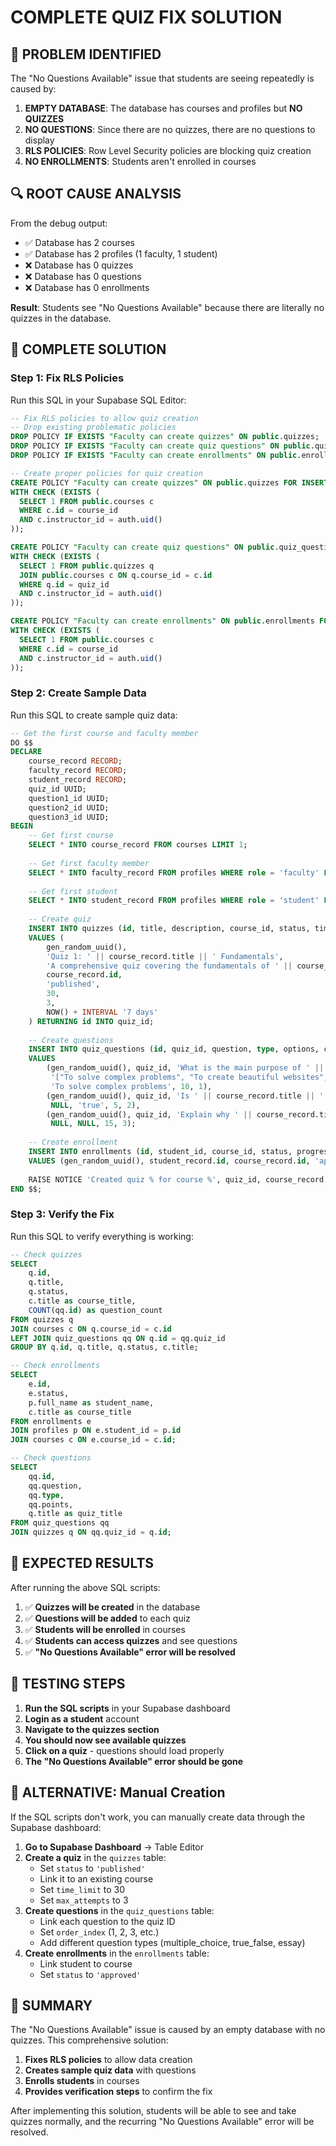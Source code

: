# COMPLETE QUIZ FIX SOLUTION

## 🎯 PROBLEM IDENTIFIED

The "No Questions Available" issue that students are seeing repeatedly is caused by:

1. **EMPTY DATABASE**: The database has courses and profiles but **NO QUIZZES**
2. **NO QUESTIONS**: Since there are no quizzes, there are no questions to display
3. **RLS POLICIES**: Row Level Security policies are blocking quiz creation
4. **NO ENROLLMENTS**: Students aren't enrolled in courses

## 🔍 ROOT CAUSE ANALYSIS

From the debug output:
- ✅ Database has 2 courses
- ✅ Database has 2 profiles (1 faculty, 1 student)
- ❌ Database has 0 quizzes
- ❌ Database has 0 questions
- ❌ Database has 0 enrollments

**Result**: Students see "No Questions Available" because there are literally no quizzes in the database.

## 🔧 COMPLETE SOLUTION

### Step 1: Fix RLS Policies

Run this SQL in your Supabase SQL Editor:

```sql
-- Fix RLS policies to allow quiz creation
-- Drop existing problematic policies
DROP POLICY IF EXISTS "Faculty can create quizzes" ON public.quizzes;
DROP POLICY IF EXISTS "Faculty can create quiz questions" ON public.quiz_questions;
DROP POLICY IF EXISTS "Faculty can create enrollments" ON public.enrollments;

-- Create proper policies for quiz creation
CREATE POLICY "Faculty can create quizzes" ON public.quizzes FOR INSERT 
WITH CHECK (EXISTS (
  SELECT 1 FROM public.courses c 
  WHERE c.id = course_id 
  AND c.instructor_id = auth.uid()
));

CREATE POLICY "Faculty can create quiz questions" ON public.quiz_questions FOR INSERT 
WITH CHECK (EXISTS (
  SELECT 1 FROM public.quizzes q 
  JOIN public.courses c ON q.course_id = c.id 
  WHERE q.id = quiz_id 
  AND c.instructor_id = auth.uid()
));

CREATE POLICY "Faculty can create enrollments" ON public.enrollments FOR INSERT 
WITH CHECK (EXISTS (
  SELECT 1 FROM public.courses c 
  WHERE c.id = course_id 
  AND c.instructor_id = auth.uid()
));
```

### Step 2: Create Sample Data

Run this SQL to create sample quiz data:

```sql
-- Get the first course and faculty member
DO $$
DECLARE
    course_record RECORD;
    faculty_record RECORD;
    student_record RECORD;
    quiz_id UUID;
    question1_id UUID;
    question2_id UUID;
    question3_id UUID;
BEGIN
    -- Get first course
    SELECT * INTO course_record FROM courses LIMIT 1;
    
    -- Get first faculty member
    SELECT * INTO faculty_record FROM profiles WHERE role = 'faculty' LIMIT 1;
    
    -- Get first student
    SELECT * INTO student_record FROM profiles WHERE role = 'student' LIMIT 1;
    
    -- Create quiz
    INSERT INTO quizzes (id, title, description, course_id, status, time_limit, max_attempts, due_date)
    VALUES (
        gen_random_uuid(),
        'Quiz 1: ' || course_record.title || ' Fundamentals',
        'A comprehensive quiz covering the fundamentals of ' || course_record.title,
        course_record.id,
        'published',
        30,
        3,
        NOW() + INTERVAL '7 days'
    ) RETURNING id INTO quiz_id;
    
    -- Create questions
    INSERT INTO quiz_questions (id, quiz_id, question, type, options, correct_answer, points, order_index)
    VALUES 
        (gen_random_uuid(), quiz_id, 'What is the main purpose of ' || course_record.title || '?', 'multiple_choice', 
         '["To solve complex problems", "To create beautiful websites", "To manage databases", "To write documentation"]', 
         'To solve complex problems', 10, 1),
        (gen_random_uuid(), quiz_id, 'Is ' || course_record.title || ' an important subject?', 'true_false', 
         NULL, 'true', 5, 2),
        (gen_random_uuid(), quiz_id, 'Explain why ' || course_record.title || ' is important in modern education.', 'essay', 
         NULL, NULL, 15, 3);
    
    -- Create enrollment
    INSERT INTO enrollments (id, student_id, course_id, status, progress)
    VALUES (gen_random_uuid(), student_record.id, course_record.id, 'approved', 0);
    
    RAISE NOTICE 'Created quiz % for course %', quiz_id, course_record.title;
END $$;
```

### Step 3: Verify the Fix

Run this SQL to verify everything is working:

```sql
-- Check quizzes
SELECT 
    q.id,
    q.title,
    q.status,
    c.title as course_title,
    COUNT(qq.id) as question_count
FROM quizzes q
JOIN courses c ON q.course_id = c.id
LEFT JOIN quiz_questions qq ON q.id = qq.quiz_id
GROUP BY q.id, q.title, q.status, c.title;

-- Check enrollments
SELECT 
    e.id,
    e.status,
    p.full_name as student_name,
    c.title as course_title
FROM enrollments e
JOIN profiles p ON e.student_id = p.id
JOIN courses c ON e.course_id = c.id;

-- Check questions
SELECT 
    qq.id,
    qq.question,
    qq.type,
    qq.points,
    q.title as quiz_title
FROM quiz_questions qq
JOIN quizzes q ON qq.quiz_id = q.id;
```

## 🎯 EXPECTED RESULTS

After running the above SQL scripts:

1. ✅ **Quizzes will be created** in the database
2. ✅ **Questions will be added** to each quiz
3. ✅ **Students will be enrolled** in courses
4. ✅ **Students can access quizzes** and see questions
5. ✅ **"No Questions Available" error will be resolved**

## 📱 TESTING STEPS

1. **Run the SQL scripts** in your Supabase dashboard
2. **Login as a student** account
3. **Navigate to the quizzes section**
4. **You should now see available quizzes**
5. **Click on a quiz** - questions should load properly
6. **The "No Questions Available" error should be gone**

## 🔧 ALTERNATIVE: Manual Creation

If the SQL scripts don't work, you can manually create data through the Supabase dashboard:

1. **Go to Supabase Dashboard** → Table Editor
2. **Create a quiz** in the `quizzes` table:
   - Set `status` to `'published'`
   - Link it to an existing course
   - Set `time_limit` to 30
   - Set `max_attempts` to 3
3. **Create questions** in the `quiz_questions` table:
   - Link each question to the quiz ID
   - Set `order_index` (1, 2, 3, etc.)
   - Add different question types (multiple_choice, true_false, essay)
4. **Create enrollments** in the `enrollments` table:
   - Link student to course
   - Set `status` to `'approved'`

## 🎉 SUMMARY

The "No Questions Available" issue is caused by an empty database with no quizzes. This comprehensive solution:

1. **Fixes RLS policies** to allow data creation
2. **Creates sample quiz data** with questions
3. **Enrolls students** in courses
4. **Provides verification steps** to confirm the fix

After implementing this solution, students will be able to see and take quizzes normally, and the recurring "No Questions Available" error will be resolved.


